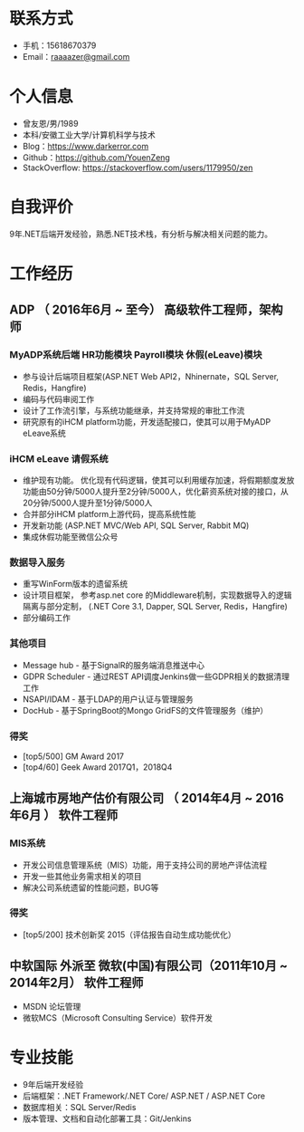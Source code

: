 
# 联系方式

- 手机：15618670379
- Email：raaaazer@gmail.com

# 个人信息

- 曾友恩/男/1989
- 本科/安徽工业大学/计算机科学与技术
- Blog：https://www.darkerror.com
- Github：https://github.com/YouenZeng
- StackOverflow: https://stackoverflow.com/users/1179950/zen

# 自我评价

9年.NET后端开发经验，熟悉.NET技术栈，有分析与解决相关问题的能力。

# 工作经历

## ADP （ 2016年6月 ~ 至今） 高级软件工程师，架构师

### MyADP系统后端 HR功能模块 Payroll模块 休假(eLeave)模块

- 参与设计后端项目框架(ASP.NET Web API2，Nhinernate，SQL Server, Redis，Hangfire)
- 编码与代码审阅工作
- 设计了工作流引擎，与系统功能继承，并支持常规的审批工作流
- 研究原有的iHCM platform功能，开发适配接口，使其可以用于MyADP eLeave系统

### iHCM eLeave 请假系统

- 维护现有功能。 优化现有代码逻辑，使其可以利用缓存加速，将假期额度发放功能由50分钟/5000人提升至2分钟/5000人，优化薪资系统对接的接口，从20分钟/5000人提升至1分钟/5000人
- 合并部分iHCM platform上游代码，提高系统性能
- 开发新功能 (ASP.NET MVC/Web API, SQL Server, Rabbit MQ)
- 集成休假功能至微信公众号

### 数据导入服务

- 重写WinForm版本的遗留系统
- 设计项目框架， 参考asp.net core 的Middleware机制，实现数据导入的逻辑隔离与部分定制， (.NET Core 3.1, Dapper, SQL Server, Redis，Hangfire)
- 部分编码工作

### 其他项目

- Message hub - 基于SignalR的服务端消息推送中心
- GDPR Scheduler - 通过REST API调度Jenkins做一些GDPR相关的数据清理工作
- NSAPI/IDAM - 基于LDAP的用户认证与管理服务
- DocHub - 基于SpringBoot的Mongo GridFS的文件管理服务（维护）

### 得奖

- [top5/500] GM Award 2017
- [top4/60]  Geek Award 2017Q1，2018Q4
  
## 上海城市房地产估价有限公司 （ 2014年4月 ~ 2016年6月 ）  软件工程师

### MIS系统

- 开发公司信息管理系统（MIS）功能，用于支持公司的房地产评估流程
- 开发一些其他业务需求相关的项目
- 解决公司系统遗留的性能问题，BUG等

### 得奖

- [top5/200] 技术创新奖 2015（评估报告自动生成功能优化）

## 中软国际 外派至 微软(中国)有限公司（2011年10月  ~ 2014年2月） 软件工程师

- MSDN 论坛管理
- 微软MCS（Microsoft Consulting Service）软件开发

# 专业技能

- 9年后端开发经验
- 后端框架：.NET Framework/.NET Core/ ASP.NET / ASP.NET Core
- 数据库相关：SQL Server/Redis
- 版本管理、文档和自动化部署工具：Git/Jenkins
